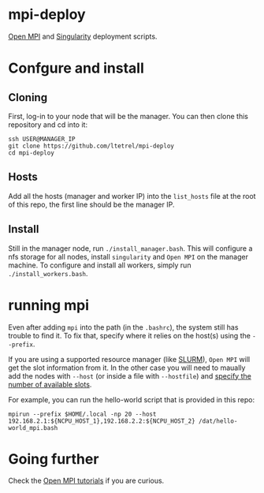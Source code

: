 # mpi-deploy
[Open MPI](https://www.open-mpi.org/) and [Singularity](https://sylabs.io/guides/3.0/user-guide/index.html) deployment scripts.

# Confgure and install

## Cloning
First, log-in to your node that will be the manager.
You can then clone this repository and cd into it:
```
ssh USER@MANAGER_IP
git clone https://github.com/ltetrel/mpi-deploy
cd mpi-deploy
```

## Hosts
Add all the hosts (manager and worker IP) into the `list_hosts` file at the root of this repo, the first line should be the manager IP.

## Install
Still in the manager node,  run `./install_manager.bash`.
This will configure a nfs storage for all nodes, install `singularity` and `Open MPI` on the manager machine.
To configure and install all workers, simply run `./install_workers.bash`.

# running mpi
Even after adding `mpi` into the path (in the `.bashrc`), the system still has trouble to find it.
To fix that, specify where it relies on the host(s) using the `--prefix`.

If you are using a supported resource manager (like [SLURM](https://slurm.schedmd.com/documentation.html)), `Open MPI` will get the slot information from it.
In the other case you will need to maually add the nodes with `--host` (or inside a file with `--hostfile`) and [specify the number of available slots](https://www.open-mpi.org/faq/?category=running#slots-without-hostfiles).

For example, you can run the hello-world script that is provided in this repo:
```
mpirun --prefix $HOME/.local -np 20 --host 192.168.2.1:${NCPU_HOST_1},192.168.2.2:${NCPU_HOST_2} /dat/hello-world_mpi.bash
```

# Going further
Check the [Open MPI tutorials](https://mpitutorial.com/tutorials/running-an-mpi-cluster-within-a-lan/) if you are curious.
